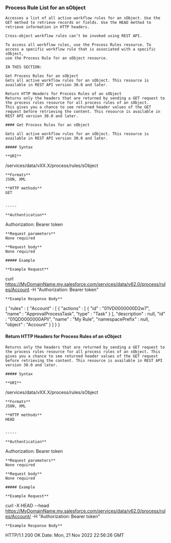 ### Process Rule List for an sObject

```
Accesses a list of all active workflow rules for an sObject. Use the GET method to retrieve records or fields. Use the HEAD method to
retrieve information in HTTP headers.

Cross-object workflow rules can’t be invoked using REST API.

To access all workflow rules, use the Process Rules resource. To access a specific workflow rule that is associated with a specific sObject,
use the Process Rule for an sObject resource.

IN THIS SECTION:

Get Process Rules for an sObject
Gets all active workflow rules for an sObject. This resource is available in REST API version 30.0 and later.

Return HTTP Headers for Process Rules of an sObject
Returns only the headers that are returned by sending a GET request to the process rules resource for all process rules of an sObject.
This gives you a chance to see returned header values of the GET request before retrieving the content. This resource is available in
REST API version 30.0 and later.

#### Get Process Rules for an sObject

Gets all active workflow rules for an sObject. This resource is available in REST API version 30.0 and later.

##### Syntax

**URI**
```
  /services/data/vXX.X/process/rules/sObject

```
**Formats**
JSON, XML

**HTTP methods**
GET


-----

**Authentication**
```
  Authorization: Bearer token

```
**Request parameters**
None required

**Request body**
None required

##### Example

**Example Request**
```
  curl https://MyDomainName.my.salesforce.com/services/data/v62.0/process/rules/Account
  -H "Authorization: Bearer token"

```
**Example Response Body**
```
  {
   "rules" : {
    "Account" : [ {
      "actions" : [ {
       "id" : "01VD0000000D2w7",
       "name" : "ApprovalProcessTask",
       "type" : "Task"
      } ],
      "description" : null,
      "id" : "01QD0000000APli",
      "name" : "My Rule",
      "namespacePrefix" : null,
      "object" : "Account"
    } ]
   }
  }

#### Return HTTP Headers for Process Rules of an sObject

```
Returns only the headers that are returned by sending a GET request to the process rules resource for all process rules of an sObject. This
gives you a chance to see returned header values of the GET request before retrieving the content. This resource is available in REST API
version 30.0 and later.

##### Syntax

**URI**
```
  /services/data/vXX.X/process/rules/sObject

```
**Formats**
JSON, XML

**HTTP methods**
HEAD


-----

**Authentication**
```
  Authorization: Bearer token

```
**Request parameters**
None required

**Request body**
None required

##### Example

**Example Request**
```
  curl -X HEAD --head
  https://MyDomainName.my.salesforce.com/services/data/v62.0/process/rules/Account/ -H
  "Authorization: Bearer token"

```
**Example Response Body**
```
  HTTP/1.1 200 OK
  Date: Mon, 21 Nov 2022 22:56:26 GMT
